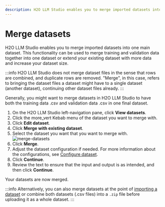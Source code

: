 ```yaml
---
description: H2O LLM Studio enables you to merge imported datasets into one main dataset. This functionality can be used to merge training and validation data together into one dataset or extend your existing dataset with more data and increase your dataset size. 
---
```

<!-- import Icon from "@material-ui/core/Icon"; -->

# Merge datasets

H2O LLM Studio enables you to merge imported datasets into one main dataset. This functionality can be used to merge training and validation data together into one dataset or extend your existing dataset with more data and increase your dataset size. 

:::info
H2O LLM Studio does not merge dataset files in the sense that rows are combined, and duplicate rows are removed. "Merge", in this case, refers to bringing the dataset files a dataset might have to a single dataset (another dataset), continuing other dataset files already.
:::

Generally, you might want to merge datasets in H2O LLM Studio to have both the training data .csv and validation data .csv in one final dataset. 

1. On the H2O LLM Studio left-navigation pane, click **View datasets**.  
2. Click the <Icon>more_vert</Icon> Kebab menu of the dataset you want to merge with. 
3. Click **Edit dataset**. 
4. Click **Merge with existing dataset**.
5. Select the dataset you want that you want to merge with. 
    ![merge-datasets](merge-datasets.png)
6. Click **Merge**.
7. Adjust the dataset configuration if needed. For more information about the configurations, see [Configure dataset](./import-dataset#configure-dataset). 
8. Click **Continue**.
9. Review the text to ensure that the input and output is as intended, and then click **Continue**.

Your datasets are now merged. 

:::info
Alternatively, you can also merge datasets at the point of [importing a dataset](./import-dataset) or combine both datasets (.csv files) into a `.zip` file before uploading it as a whole dataset. 
:::



